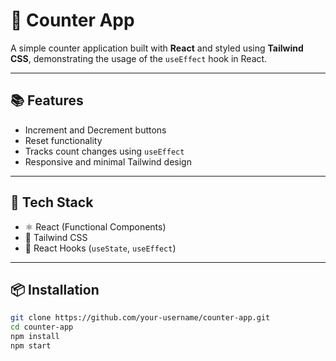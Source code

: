 # 🔢 Counter App

A simple counter application built with **React** and styled using **Tailwind CSS**, demonstrating the usage of the `useEffect` hook in React.

---

## 📚 Features

- Increment and Decrement buttons
- Reset functionality
- Tracks count changes using `useEffect`
- Responsive and minimal Tailwind design

---

## 🚀 Tech Stack

- ⚛️ React (Functional Components)
- 🎨 Tailwind CSS
- 🔁 React Hooks (`useState`, `useEffect`)

---

## 📦 Installation

```bash
git clone https://github.com/your-username/counter-app.git
cd counter-app
npm install
npm start
